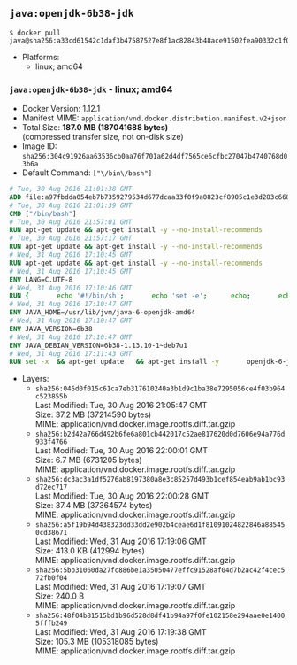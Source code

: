 ## `java:openjdk-6b38-jdk`

```console
$ docker pull java@sha256:a33cd61542c1daf3b47587527e8f1ac82843b48ace91502fea90332c1f0b2228
```

-	Platforms:
	-	linux; amd64

### `java:openjdk-6b38-jdk` - linux; amd64

-	Docker Version: 1.12.1
-	Manifest MIME: `application/vnd.docker.distribution.manifest.v2+json`
-	Total Size: **187.0 MB (187041688 bytes)**  
	(compressed transfer size, not on-disk size)
-	Image ID: `sha256:304c91926aa63536cb0aa76f701a62d4df7565ce6cfbc27047b4740768d03b6a`
-	Default Command: `["\/bin\/bash"]`

```dockerfile
# Tue, 30 Aug 2016 21:01:38 GMT
ADD file:a97fbdda054eb7b7359279534d677dcaa33f0f9a0823cf8905c1e3d283c66893 in / 
# Tue, 30 Aug 2016 21:01:39 GMT
CMD ["/bin/bash"]
# Tue, 30 Aug 2016 21:57:01 GMT
RUN apt-get update && apt-get install -y --no-install-recommends 		ca-certificates 		curl 		wget 	&& rm -rf /var/lib/apt/lists/*
# Tue, 30 Aug 2016 21:57:17 GMT
RUN apt-get update && apt-get install -y --no-install-recommends 		bzr 		git 		mercurial 		openssh-client 		subversion 				procps 	&& rm -rf /var/lib/apt/lists/*
# Wed, 31 Aug 2016 17:10:45 GMT
RUN apt-get update && apt-get install -y --no-install-recommends 		bzip2 		unzip 		xz-utils 	&& rm -rf /var/lib/apt/lists/*
# Wed, 31 Aug 2016 17:10:45 GMT
ENV LANG=C.UTF-8
# Wed, 31 Aug 2016 17:10:46 GMT
RUN { 		echo '#!/bin/sh'; 		echo 'set -e'; 		echo; 		echo 'dirname "$(dirname "$(readlink -f "$(which javac || which java)")")"'; 	} > /usr/local/bin/docker-java-home 	&& chmod +x /usr/local/bin/docker-java-home
# Wed, 31 Aug 2016 17:10:47 GMT
ENV JAVA_HOME=/usr/lib/jvm/java-6-openjdk-amd64
# Wed, 31 Aug 2016 17:10:47 GMT
ENV JAVA_VERSION=6b38
# Wed, 31 Aug 2016 17:10:47 GMT
ENV JAVA_DEBIAN_VERSION=6b38-1.13.10-1~deb7u1
# Wed, 31 Aug 2016 17:11:43 GMT
RUN set -x 	&& apt-get update 	&& apt-get install -y 		openjdk-6-jdk="$JAVA_DEBIAN_VERSION" 	&& rm -rf /var/lib/apt/lists/* 	&& [ "$JAVA_HOME" = "$(docker-java-home)" ]
```

-	Layers:
	-	`sha256:046d0f015c61ca7eb317610240a3b1d9c1ba38e7295056ce4f03b964c523855b`  
		Last Modified: Tue, 30 Aug 2016 21:05:47 GMT  
		Size: 37.2 MB (37214590 bytes)  
		MIME: application/vnd.docker.image.rootfs.diff.tar.gzip
	-	`sha256:b2d42a766d492b6fe6a801cb442017c52ae817620d0d7606e94a776d933f4766`  
		Last Modified: Tue, 30 Aug 2016 22:00:01 GMT  
		Size: 6.7 MB (6731205 bytes)  
		MIME: application/vnd.docker.image.rootfs.diff.tar.gzip
	-	`sha256:dc3ac3a1df5276ab8197380a8e3c85257d493b1cef854eab9ab1bc93d72ec717`  
		Last Modified: Tue, 30 Aug 2016 22:00:28 GMT  
		Size: 37.4 MB (37364574 bytes)  
		MIME: application/vnd.docker.image.rootfs.diff.tar.gzip
	-	`sha256:a5f19b94d438323dd33dd2e902b4ceae6d1f81091024822846a885450cd38671`  
		Last Modified: Wed, 31 Aug 2016 17:19:06 GMT  
		Size: 413.0 KB (412994 bytes)  
		MIME: application/vnd.docker.image.rootfs.diff.tar.gzip
	-	`sha256:5bb31060da27fc886be1a35050477effc91528af04d7b2ac42f4cec572fb0f04`  
		Last Modified: Wed, 31 Aug 2016 17:19:07 GMT  
		Size: 240.0 B  
		MIME: application/vnd.docker.image.rootfs.diff.tar.gzip
	-	`sha256:48f04b81515bd1b96d528d8df41b94a97f0fe102158e294aae0e14005fffb249`  
		Last Modified: Wed, 31 Aug 2016 17:19:38 GMT  
		Size: 105.3 MB (105318085 bytes)  
		MIME: application/vnd.docker.image.rootfs.diff.tar.gzip
